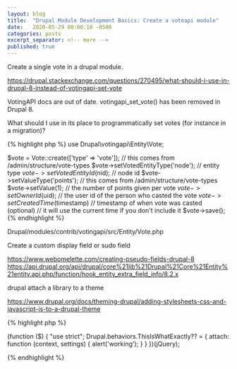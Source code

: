 ```yaml
---
layout: blog
title:  "Drupal Module Development Basics: Create a voteapi module"
date:   2020-05-29 00:00:18 -0500
categories: posts
excerpt_separator: <!-- more -->
published: true
---
```


Create a single vote in a drupal module.

<!-- more -->


https://drupal.stackexchange.com/questions/270495/what-should-i-use-in-drupal-8-instead-of-votingapi-set-vote

VotingAPI docs are out of date. votingapi_set_vote() has been removed in Drupal 8.

What should I use in its place to programmatically set votes (for instance in a migration)?

{% highlight php %}
use Drupal\votingapi\Entity\Vote;

$vote = Vote::create(['type' => 'vote']); // this comes from /admin/structure/vote-types
$vote->setVotedEntityType('node'); // entity type
$vote->setVotedEntityId($nid); // node id
$vote->setValueType('points'); // this comes from /admin/structure/vote-types
$vote->setValue(1); // the number of points given per vote
$vote->setOwnerId($uid); // the user id of the person who casted the vote
$vote->setCreatedTime($timestamp) // timestamp of when vote was casted (optional)
// it will use the current time if you don't include it
$vote->save();
{% endhighlight %}


Drupal/modules/contrib/votingapi/src/Entity/Vote.php



Create a custom display field or sudo field

https://www.webomelette.com/creating-pseudo-fields-drupal-8
https://api.drupal.org/api/drupal/core%21lib%21Drupal%21Core%21Entity%21entity.api.php/function/hook_entity_extra_field_info/8.2.x


drupal attach a library to a theme

https://www.drupal.org/docs/theming-drupal/adding-stylesheets-css-and-javascript-js-to-a-drupal-theme

{% highlight php %}


(function ($) {
    "use strict";
    Drupal.behaviors.ThisIsWhatExactly?? = {
        attach: function (context, settings) {
            alert('working');
        }
    }
})(jQuery);


{% endhighlight %}

